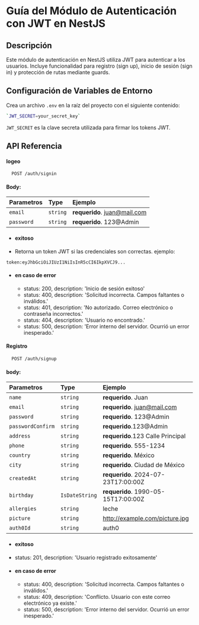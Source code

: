 # Guía del Módulo de Autenticación con JWT en NestJS

## Descripción

Este módulo de autenticación en NestJS utiliza JWT para autenticar a los usuarios. Incluye funcionalidad para registro (sign up), inicio de sesión (sign in) y protección de rutas mediante guards.



## Configuración de Variables de Entorno
Crea un archivo `.env` en la raíz del proyecto con el siguiente contenido:

```bash
`JWT_SECRET=your_secret_key`
```

`JWT_SECRET` es la clave secreta utilizada para firmar los tokens JWT.

## API Referencia
#### logeo

```http
  POST /auth/signin
```
#### Body:

| Parametros | Type     | Ejemplo                     |
| :-------- | :------- | :------------------------- |
| `email`      | `string` | **requerido**. juan@mail.com |
| `password`      | `string` | **requerido**.  123@Admin |

 - #### exitoso
- Retorna un token JWT si las credenciales son correctas.
ejemplo:
```http
token:eyJhbGciOiJIUzI1NiIsInR5cCI6IkpXVCJ9...
```
-  #### en caso de error 

   - status: 200, description: 'Inicio de sesión exitoso'
   - status: 400, description: 'Solicitud incorrecta. Campos faltantes o inválidos.'
   - status: 401, description: 'No autorizado. Correo electrónico o contraseña incorrectos.'
   - status: 404, description: 'Usuario no encontrado.'
   - status: 500, description: 'Error interno del servidor. Ocurrió un error inesperado.'

#### Registro

```http
  POST /auth/signup
```
#### body:
| Parametros | Type     | Ejemplo                     |
| :-------- | :------- | :-------------------------------- |
| `name`      | `string` | **requerido**. Juan  |
| `email`      | `string` | **requerido**. juan@mail.com |
| `password`      | `string` | **requerido**.  123@Admin |
| `passwordConfirm`      | `string` |**requerido**.123@Admin |
| `address`      | `string` | **requerido**.123 Calle Principal |
| `phone`      | `string` | **requerido**. 555-1234 |
| `country`      | `string` | **requerido**. México |
| `city`      | `string` | **requerido**. Ciudad de México |
| `createdAt`      | `string` | **requerido**. 2024-07-23T17:00:00Z |
| `birthday`      | `IsDateString` | **requerido**. 1990-05-15T17:00:00Z |
| `allergies`      | `string` | leche |
| `picture`      | `string` | http://example.com/picture.jpg |
| `auth0Id`      | `string` | auth0|1234567890abcdef |

 - #### exitoso
  - status: 201, description: 'Usuario registrado exitosamente'

-  #### en caso de error 

   - status: 400, description: 'Solicitud incorrecta. Campos faltantes o inválidos.'
   - status: 409, description: 'Conflicto. Usuario con este correo electrónico ya existe.' 
   - status: 500, description: 'Error interno del servidor. Ocurrió un error inesperado.'


